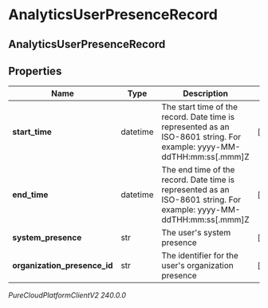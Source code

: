 # AnalyticsUserPresenceRecord

## AnalyticsUserPresenceRecord

## Properties

|Name | Type | Description | Notes|
|------------ | ------------- | ------------- | -------------|
| **start_time** | datetime | The start time of the record. Date time is represented as an ISO-8601 string. For example: yyyy-MM-ddTHH:mm:ss[.mmm]Z | [optional] |
| **end_time** | datetime | The end time of the record. Date time is represented as an ISO-8601 string. For example: yyyy-MM-ddTHH:mm:ss[.mmm]Z | [optional] |
| **system_presence** | str | The user&#39;s system presence | [optional] |
| **organization_presence_id** | str | The identifier for the user&#39;s organization presence | [optional] |



_PureCloudPlatformClientV2 240.0.0_
